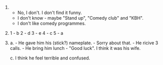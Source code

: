 1.
    - No, I don't. I don't find it funny.
    - I don't know - maybe "Stand up", "Comedy club" and "КВН".
    - I don't like comedy programmes.

3.
    1 - b
    2 - d
    3 - e
    4 - с
    5 - a

4.
    a.
        - He gave him his (stick?) nameplate.
        - Sorry about that.
        - He ricive 3 calls.
        - He bring him lunch
        - "Good luck". I think it was his wife.

    c.
        I think he feel terrible and confused.